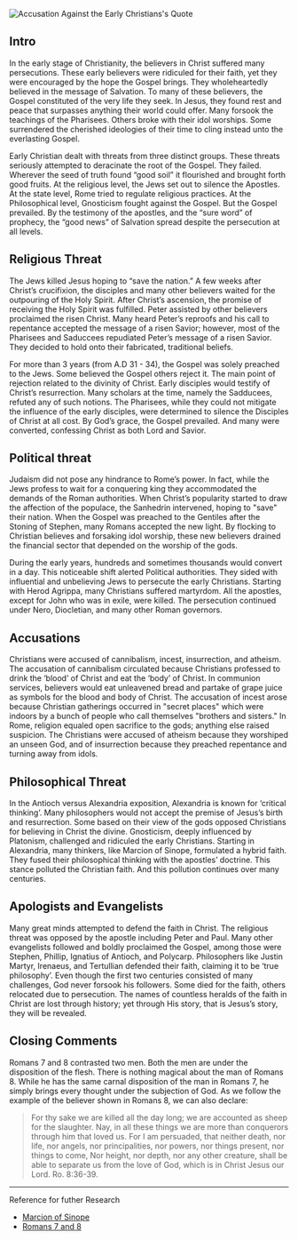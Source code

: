 <!--properties
title=Accusation Against the Early Christians
id=OOt6jgK4f1
authorKey=wendly
image=https://inquisitionreturns.com/img/paul.jpg
publish=true
summary=To many, the Gospel constituted of the very life they seek. In Jesus, they found a rest and peace that surpasses anything their world can offer. Many forsake the teaching of the Pharisee. Others left their idol worships. Some surrendered the cherished ideologies to cling unto the everlasting Gospel.
created=Thu Apr 07 2016 05:24:53 GMT+0300 (EEST)
publishDate=Thu Apr 07 2016 05:24:53 GMT+0300 (EEST)
updated=Mon Mar 06 2017 00:57:44 GMT+0200 (EET)
searches=
-->

![Accusation Against the Early Christians's Quote](https://inquisitionreturns.com/img/paul.jpg)
## Intro
In the early stage of Christianity, the believers in Christ suffered many persecutions. These early believers were ridiculed for their faith, yet they were encouraged by the hope the Gospel brings. They wholeheartedly believed in the message of Salvation. To many of these believers, the Gospel constituted of the very life they seek. In Jesus, they found  rest and peace that surpasses anything their world could offer. Many forsook the teachings of the Pharisees. Others broke with their idol worships. Some surrendered the cherished ideologies of their time to cling instead unto the everlasting Gospel.

Early Christian dealt with threats from three distinct groups. These threats seriously attempted to deracinate the root of the Gospel. They failed. Wherever the seed of truth found “good soil” it flourished and brought forth good fruits. At the religious level, the Jews set out to silence the Apostles. At the state level, Rome tried to regulate religious practices. At the Philosophical level, Gnosticism fought against the Gospel. But the Gospel prevailed. By the testimony of the apostles, and the “sure word” of prophecy, the “good news” of Salvation spread despite the persecution at all levels.

## Religious Threat
The Jews killed Jesus hoping to “save the nation.” A few weeks after Christ’s crucifixion, the disciples and many other believers waited for the outpouring of the Holy Spirit. After Christ’s ascension, the promise of receiving the Holy Spirit was fulfilled. Peter assisted by other believers proclaimed the risen Christ. Many heard Peter’s reproofs and his call to repentance accepted the message of a risen Savior; however, most of the Pharisees and Saduccees repudiated Peter’s message of a risen Savior. They decided to hold onto their fabricated, traditional beliefs.

For more than 3 years (from A.D 31 - 34), the Gospel was solely preached to the Jews. Some believed the Gospel others reject it. The main point of rejection related to the divinity of Christ. Early disciples would testify of Christ’s resurrection. Many scholars at the time, namely the Sadducees, refuted any of such notions. The Pharisees, while they could not mitigate the influence of the early disciples, were determined to silence the Disciples of Christ at all cost. By God’s grace, the Gospel prevailed. And many were converted, confessing Christ as both Lord and Savior.

## Political threat
Judaism did not pose any hindrance to Rome’s power. In fact, while the Jews profess to wait for a conquering king they accommodated the demands of the Roman authorities. When Christ’s popularity started to draw the affection of the populace, the Sanhedrin intervened, hoping to "save" their nation. When the Gospel was preached to the Gentiles after the Stoning of Stephen, many Romans accepted the new light. By flocking to Christian believes and forsaking idol worship, these new believers drained the financial sector that depended on the worship of the gods.

During the early years, hundreds and sometimes thousands would convert in a day. This noticeable shift alerted Political authorities. They sided with influential and unbelieving Jews to persecute the early Christians. Starting with Herod Agrippa, many Christians suffered martyrdom. All the apostles, except for John who was in exile, were killed. The persecution continued under Nero, Diocletian, and many other Roman governors.

## Accusations
Christians were accused of cannibalism, incest, insurrection, and atheism. The accusation of cannibalism circulated because Christians professed to drink the ‘blood’ of Christ and eat the ‘body’ of Christ. In communion services, believers would eat unleavened bread and partake of grape juice as symbols for the blood and body of Christ. The accusation of incest arose because Christian gatherings occurred in "secret places" which were indoors by a bunch of people who call themselves "brothers and sisters." In Rome, religion equaled open sacrifice to the gods; anything else raised suspicion. The Christians were accused of atheism because they worshiped an unseen God, and of insurrection because they preached repentance and turning away from idols.

## Philosophical Threat
In the Antioch versus Alexandria exposition, Alexandria is known for ‘critical thinking’. Many philosophers would not accept the premise of Jesus’s birth and resurrection. Some based on their view of the gods opposed Christians for believing in Christ the divine. Gnosticism, deeply influenced by Platonism, challenged and ridiculed the early Christians. Starting in Alexandria, many thinkers, like Marcion of Sinope, formulated a hybrid faith. They fused their philosophical thinking with the apostles’ doctrine. This stance polluted the Christian faith. And this pollution continues over many centuries.

## Apologists and Evangelists
Many great minds attempted to defend the faith in Christ. The religious threat was opposed by the apostle including Peter and Paul. Many other evangelists followed and boldly proclaimed the Gospel, among those were Stephen, Phillip, Ignatius of Antioch, and Polycarp. Philosophers like Justin Martyr, Irenaeus, and Tertullian defended their faith, claiming it to be ‘true philosophy’. Even though the first two centuries consisted of many challenges, God never forsook his followers. Some died for the faith, others relocated due to persecution. The names of countless heralds of the faith in Christ are lost through history; yet through His story, that is Jesus’s story, they will be revealed.

## Closing Comments
Romans 7 and 8 contrasted two men. Both the men are under the disposition of the flesh. There is nothing magical about the man of Romans 8. While he has the same carnal disposition of the man in Romans 7, he simply brings every thought under the subjection of God. As we follow the example of the believer shown in Romans 8, we can also declare:

> For thy sake we are killed all the day long; we are accounted as sheep for the slaughter. Nay, in all these things we are more than conquerors through him that loved us. For I am persuaded, that neither death, nor life, nor angels, nor principalities, nor powers, nor things present, nor things to come, Nor height, nor depth, nor any other creature, shall be able to separate us from the love of God, which is in Christ Jesus our Lord. Ro. 8:36-39.

---
Reference for futher Research
* [Marcion of Sinope](https://www.google.com/#q=Marcion+of+Sinope)
* [Romans 7 and 8](https://www.bible.com/bible/1/rom.7)
